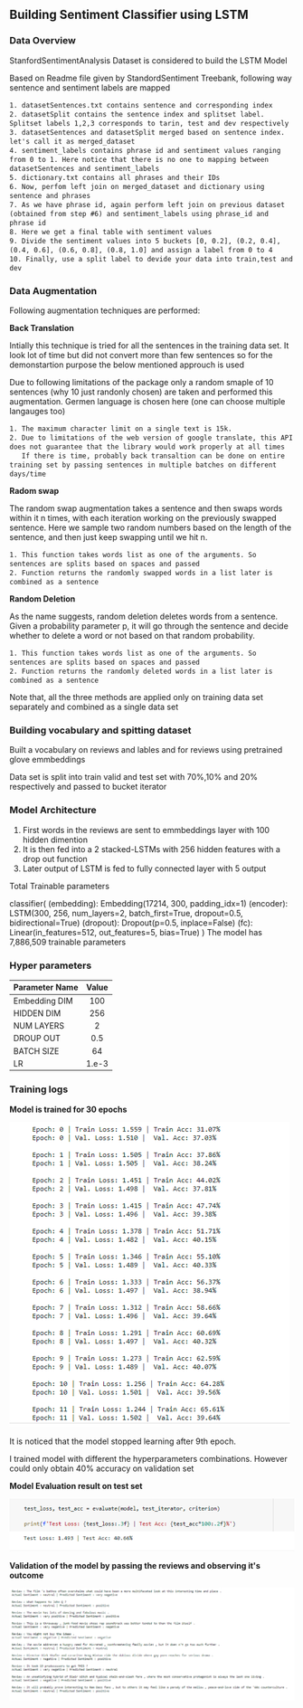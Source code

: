 ## Building Sentiment Classifier using LSTM

### Data Overview 

StanfordSentimentAnalysis Dataset is considered to build the LSTM Model 

Based on Readme	 file given by StandordSentiment Treebank, following way sentence and sentiment labels are mapped

	1. datasetSentences.txt contains sentence and corresponding index
	2. datasetSplit contains the sentence index and splitset label. Splitset labels 1,2,3 corresponds to tarin, test and dev respectively
	3. datasetSentences and datasetSplit merged based on sentence index. let's call it as merged_dataset
	4. sentiment_labels contains phrase id and sentiment values ranging from 0 to 1. Here notice that there is no one to mapping between datasetSentences and sentiment_labels
	5. dictionary.txt contains all phrases and their IDs
	6. Now, perfom left join on merged_dataset and dictionary using sentence and phrases
	7. As we have phrase id, again perform left join on previous dataset (obtained from step #6) and sentiment_labels using phrase_id and phrase id
	8. Here we get a final table with sentiment values
	9. Divide the sentiment values into 5 buckets [0, 0.2], (0.2, 0.4], (0.4, 0.6], (0.6, 0.8], (0.8, 1.0] and assign a label from 0 to 4
	10. Finally, use a split label to devide your data into train,test and dev 

### Data Augmentation

Following augmentation techniques are performed:

**Back Translation**

Intially this technique is tried for all the sentences in the training data set. It look lot of time but did not convert more than few sentences so for the demonstartion purpose the below mentioned approuch is used

Due to following limitations of the package only a random smaple of 10 sentences (why 10 just randonly chosen) are taken and performed this augmentation. Germen language is chosen here (one can choose multiple langauges too)

	1. The maximum character limit on a single text is 15k.
	2. Due to limitations of the web version of google translate, this API does not guarantee that the library would work properly at all times
	   If there is time, probably back transaltion can be done on entire training set by passing sentences in multiple batches on different days/time


**Radom swap**

The random swap augmentation takes a sentence and then swaps words within it n times, with each iteration working on the previously swapped sentence. Here we sample two random numbers based on the length of the sentence, and then just keep swapping until we hit n.

	1. This function takes words list as one of the arguments. So sentences are splits based on spaces and passed 
	2. Function returns the randomly swapped words in a list later is combined as a sentence
	
**Random Deletion**

As the name suggests, random deletion deletes words from a sentence. Given a probability parameter p, it will go through the sentence and decide whether to delete a word or not based on that random probability. 

	1. This function takes words list as one of the arguments. So sentences are splits based on spaces and passed 
	2. Function returns the randomly deleted words in a list later is combined as a sentence
	
Note that, all the three methods are applied only on training data set separately and combined as a single data set 


### Building vocabulary and spitting dataset

Built a vocabulary on reviews and lables and for reviews using pretrained glove emmbeddings

Data set is split into train valid and test set with 70%,10% and 20% respectively and passed to bucket iterator

### Model Architecture 

1. First words in the reviews are sent to emmbeddings layer with 100 hidden dimention
2. It is then fed into a 2 stacked-LSTMs with 256 hidden features with a drop out function
3. Later output of LSTM is fed to fully connected layer with 5 output


Total Trainable parameters

classifier(
  (embedding): Embedding(17214, 300, padding_idx=1)
  (encoder): LSTM(300, 256, num_layers=2, batch_first=True, dropout=0.5, bidirectional=True)
  (dropout): Dropout(p=0.5, inplace=False)
  (fc): Linear(in_features=512, out_features=5, bias=True)
	)
	The model has 7,886,509 trainable parameters 
	
### Hyper parameters

| Parameter Name | Value |
|----------------|:-----:|
| Embedding DIM  | 100   |
| HIDDEN DIM     | 256	 |
| NUM LAYERS     |2		 |
| DROUP OUT      |0.5	 |
| BATCH SIZE     |64     |
| LR             |1.e-3  |

### Training logs

**Model is trained for 30 epochs**


![Training logs](./training_logs.PNG)

It is noticed that the model stopped learning after 9th epoch.

I trained model with different the hyperparameters combinations. However could only obtain 40% accuracy on validation set

**Model Evaluation result on test set** 

![Testing logs](./testing_logs.PNG)


**Validation of the model by passing the reviews and observing it's outcome**

![Outcomes](./outcomes.PNG)


